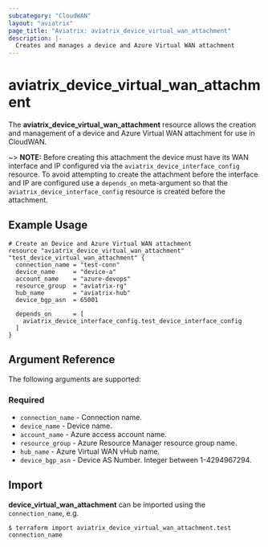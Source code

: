 ```yaml
---
subcategory: "CloudWAN"
layout: "aviatrix"
page_title: "Aviatrix: aviatrix_device_virtual_wan_attachment"
description: |-
  Creates and manages a device and Azure Virtual WAN attachment
---
```


# aviatrix_device_virtual_wan_attachment

The **aviatrix_device_virtual_wan_attachment** resource allows the creation and management of a device and Azure Virtual WAN attachment for use in CloudWAN.

~> **NOTE:** Before creating this attachment the device must have its WAN interface and IP configured via the `aviatrix_device_interface_config` resource. To avoid attempting to create the attachment before the interface and IP are configured use a `depends_on` meta-argument so that the `aviatrix_device_interface_config` resource is created before the attachment.

## Example Usage

```hcl
# Create an Device and Azure Virtual WAN attachment
resource "aviatrix_device_virtual_wan_attachment" "test_device_virtual_wan_attachment" {
  connection_name = "test-conn"
  device_name     = "device-a"
  account_name    = "azure-devops"
  resource_group  = "aviatrix-rg"
  hub_name        = "aviatrix-hub"
  device_bgp_asn  = 65001

  depends_on      = [
    aviatrix_device_interface_config.test_device_interface_config
  ]
}
```

## Argument Reference

The following arguments are supported:

### Required
* `connection_name` - Connection name.
* `device_name` - Device name.
* `account_name` - Azure access account name.
* `resource_group` - Azure Resource Manager resource group name.
* `hub_name` - Azure Virtual WAN vHub name.
* `device_bgp_asn` - Device AS Number. Integer between 1-4294967294.


## Import

**device_virtual_wan_attachment** can be imported using the `connection_name`, e.g.

```
$ terraform import aviatrix_device_virtual_wan_attachment.test connection_name
```
